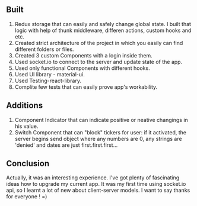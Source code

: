 ## Built
1. Redux storage that can easily and safely change global state.
I built that logic with help of thunk middleware, differen actions, custom hooks and etc.
2. Created strict architecture of the project in which you easily can find different folders or files.
3. Created 3 custom Components with a login inside them.
4. Used socket.io to connect to the server and update state of the app.
5. Used only functional Components with different hooks.
6. Used UI library - material-ui.
7. Used Testing-react-library.
8. Complite few tests that can easily prove app's workability.

## Additions
1. Component Indicator that can indicate positive or neative changings in his value.
2. Switch Component that can "block" tickers for user: if it activated, the
server begins send object where any numbers are 0, any strings are 'denied' and dates are just first.first.first...

## Conclusion
Actually, it was an interesting experience. I've got plenty of fascinating ideas how to upgrade my current app. 
It was my first time using socket.io api, so I learnt a lot of new about client-server models. 
I want to say thanks for everyone ! =)